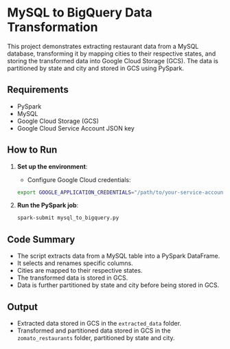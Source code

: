 # MySQL to BigQuery Data Transformation

This project demonstrates extracting restaurant data from a MySQL database, transforming it by mapping cities to their respective states, and storing the transformed data into Google Cloud Storage (GCS). The data is partitioned by state and city and stored in GCS using PySpark.

## Requirements

- PySpark
- MySQL
- Google Cloud Storage (GCS)
- Google Cloud Service Account JSON key

## How to Run

1. **Set up the environment**:
    - Configure Google Cloud credentials:
    ```bash
    export GOOGLE_APPLICATION_CREDENTIALS="/path/to/your-service-account-key.json"
    ```

2. **Run the PySpark job**:
    ```bash
    spark-submit mysql_to_bigquery.py
    ```

## Code Summary

- The script extracts data from a MySQL table into a PySpark DataFrame.
- It selects and renames specific columns.
- Cities are mapped to their respective states.
- The transformed data is stored in GCS.
- Data is further partitioned by state and city before being stored in GCS.

## Output

- Extracted data stored in GCS in the `extracted_data` folder.
- Transformed and partitioned data stored in GCS in the `zomato_restaurants` folder, partitioned by state and city.